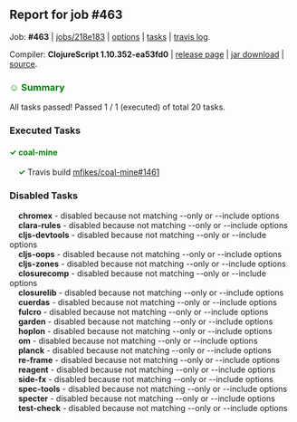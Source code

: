 ## Report for job #463

Job: **#463** | [jobs/218e183](https://github.com/cljs-oss/canary/commit/218e1834a80787c3392cf0aa6b399d05e2be5524) | [options](options.edn) | [tasks](tasks.edn) | [travis log](https://travis-ci.org/cljs-oss/canary/builds/400069346).

Compiler: **ClojureScript 1.10.352-ea53fd0** | [release page](https://github.com/cljs-oss/canary/releases/tag/r1.10.352-ea53fd0) | [jar download](https://github.com/cljs-oss/canary/releases/download/r1.10.352-ea53fd0/clojurescript-1.10.352-ea53fd0.jar) | [source](https://github.com/clojure/clojurescript/commit/ea53fd0c4675a64ac070caa4f51156167f710cd2).

### <b style='color:green'>☺ Summary</b>

All tasks passed! Passed 1 / 1 (executed) of total 20 tasks.

### Executed Tasks

#### <b style='color:green'>&#x2713; coal-mine</b>
&nbsp;&nbsp;&nbsp;&nbsp;<b style='color:green'>&#x2713;</b> Travis build [mfikes/coal-mine#1461](https://travis-ci.org/mfikes/coal-mine/builds/400070815)<br>

### Disabled Tasks

&nbsp;&nbsp;&nbsp;&nbsp;**chromex** - disabled because not matching --only or --include options<br>
&nbsp;&nbsp;&nbsp;&nbsp;**clara-rules** - disabled because not matching --only or --include options<br>
&nbsp;&nbsp;&nbsp;&nbsp;**cljs-devtools** - disabled because not matching --only or --include options<br>
&nbsp;&nbsp;&nbsp;&nbsp;**cljs-oops** - disabled because not matching --only or --include options<br>
&nbsp;&nbsp;&nbsp;&nbsp;**cljs-zones** - disabled because not matching --only or --include options<br>
&nbsp;&nbsp;&nbsp;&nbsp;**closurecomp** - disabled because not matching --only or --include options<br>
&nbsp;&nbsp;&nbsp;&nbsp;**closurelib** - disabled because not matching --only or --include options<br>
&nbsp;&nbsp;&nbsp;&nbsp;**cuerdas** - disabled because not matching --only or --include options<br>
&nbsp;&nbsp;&nbsp;&nbsp;**fulcro** - disabled because not matching --only or --include options<br>
&nbsp;&nbsp;&nbsp;&nbsp;**garden** - disabled because not matching --only or --include options<br>
&nbsp;&nbsp;&nbsp;&nbsp;**hoplon** - disabled because not matching --only or --include options<br>
&nbsp;&nbsp;&nbsp;&nbsp;**om** - disabled because not matching --only or --include options<br>
&nbsp;&nbsp;&nbsp;&nbsp;**planck** - disabled because not matching --only or --include options<br>
&nbsp;&nbsp;&nbsp;&nbsp;**re-frame** - disabled because not matching --only or --include options<br>
&nbsp;&nbsp;&nbsp;&nbsp;**reagent** - disabled because not matching --only or --include options<br>
&nbsp;&nbsp;&nbsp;&nbsp;**side-fx** - disabled because not matching --only or --include options<br>
&nbsp;&nbsp;&nbsp;&nbsp;**spec-tools** - disabled because not matching --only or --include options<br>
&nbsp;&nbsp;&nbsp;&nbsp;**specter** - disabled because not matching --only or --include options<br>
&nbsp;&nbsp;&nbsp;&nbsp;**test-check** - disabled because not matching --only or --include options<br>